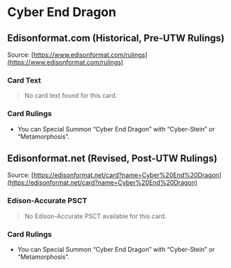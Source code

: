 # Cyber End Dragon

## Edisonformat.com (Historical, Pre-UTW Rulings)

Source: [https://www.edisonformat.com/rulings](https://www.edisonformat.com/rulings)

### Card Text

> No card text found for this card.

### Card Rulings

*   You can Special Summon “Cyber End Dragon” with “Cyber-Stein” or “Metamorphosis”.

## Edisonformat.net (Revised, Post-UTW Rulings)

Source: [https://edisonformat.net/card?name=Cyber%20End%20Dragon](https://edisonformat.net/card?name=Cyber%20End%20Dragon)

### Edison-Accurate PSCT

> No Edison-Accurate PSCT available for this card.

### Card Rulings

*   You can Special Summon “Cyber End Dragon” with “Cyber-Stein” or “Metamorphosis”.
            